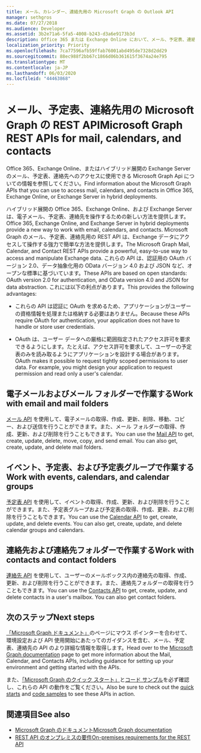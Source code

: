 ```yaml
---
title: メール、カレンダー、連絡先用の Microsoft Graph の Outlook API
manager: sethgros
ms.date: 07/27/2018
ms.audience: Developer
ms.assetid: 3b2e71a6-5fa5-4008-b243-d3a6e9173b3d
description: Office 365 または Exchange Online において、メール、予定表、連絡先へのアクセスに使用できる Microsoft Graph API の詳細です。
localization_priority: Priority
ms.openlocfilehash: 7ca77596afb59ffab76001abd495de7328d2dd29
ms.sourcegitcommit: 88ec988f2bb67c1866d06b361615f3674a24e795
ms.translationtype: MT
ms.contentlocale: ja-JP
ms.lasthandoff: 06/03/2020
ms.locfileid: "44463868"
---
```

# <a name="microsoft-graph-rest-apis-for-mail-calendars-and-contacts"></a><span data-ttu-id="8f37f-103">メール、予定表、連絡先用の Microsoft Graph の REST API</span><span class="sxs-lookup"><span data-stu-id="8f37f-103">Microsoft Graph REST APIs for mail, calendars, and contacts</span></span>

<span data-ttu-id="8f37f-104">Office 365、Exchange Online、またはハイブリッド展開の Exchange Server のメール、予定表、連絡先へのアクセスに使用できる Microsoft Graph Api についての情報を参照してください。</span><span class="sxs-lookup"><span data-stu-id="8f37f-104">Find information about the Microsoft Graph APIs that you can use to access mail, calendars, and contacts in Office 365, Exchange Online, or Exchange Server in hybrid deployments.</span></span>

<span data-ttu-id="8f37f-105">ハイブリッド展開の Office 365、Exchange Online、および Exchange Server は、電子メール、予定表、連絡先を操作するための新しい方法を提供します。</span><span class="sxs-lookup"><span data-stu-id="8f37f-105">Office 365, Exchange Online, and Exchange Server in hybrid deployments provide a new way to work with email, calendars, and contacts.</span></span> <span data-ttu-id="8f37f-106">Microsoft Graph のメール、予定表、連絡先用の REST API は、Exchange データにアクセスして操作する強力で簡単な方法を提供します。</span><span class="sxs-lookup"><span data-stu-id="8f37f-106">The Microsoft Graph Mail, Calendar, and Contact REST APIs provide a powerful, easy-to-use way to access and manipulate Exchange data.</span></span> <span data-ttu-id="8f37f-107">これらの API は、認証用の OAuth バージョン 2.0、データ抽象化用の OData バージョン 4.0 および JSON など、オープンな標準に基づいています。</span><span class="sxs-lookup"><span data-stu-id="8f37f-107">These APIs are based on open standards: OAuth version 2.0 for authentication, and OData version 4.0 and JSON for data abstraction.</span></span> <span data-ttu-id="8f37f-108">これには以下の利点があります。</span><span class="sxs-lookup"><span data-stu-id="8f37f-108">This provides the following advantages:</span></span>

- <span data-ttu-id="8f37f-109">これらの API は認証に OAuth を求めるため、アプリケーションがユーザーの資格情報を処理または格納する必要はありません。</span><span class="sxs-lookup"><span data-stu-id="8f37f-109">Because these APIs require OAuth for authentication, your application does not have to handle or store user credentials.</span></span>

- <span data-ttu-id="8f37f-p102">OAuth は、ユーザー データへの厳格に範囲指定されたアクセス許可を要求できるようにします。たとえば、アクセス許可を要求して、ユーザーの予定表のみを読み取るようにアプリケーションを設計する場合があります。</span><span class="sxs-lookup"><span data-stu-id="8f37f-p102">OAuth makes it possible to request tightly scoped permissions to user data. For example, you might design your application to request permission and read only a user's calendar.</span></span>

## <a name="work-with-email-and-mail-folders"></a><span data-ttu-id="8f37f-112">電子メールおよびメール フォルダーで作業する</span><span class="sxs-lookup"><span data-stu-id="8f37f-112">Work with email and mail folders</span></span>

<span data-ttu-id="8f37f-p103">[メール API](https://developer.microsoft.com/graph/docs/concepts/outlook-mail-concept-overview) を使用して、電子メールの取得、作成、更新、削除、移動、コピー、および送信を行うことができます。また、メール フォルダーの取得、作成、更新、および削除を行うこともできます。</span><span class="sxs-lookup"><span data-stu-id="8f37f-p103">You can use the [Mail API](https://developer.microsoft.com/graph/docs/concepts/outlook-mail-concept-overview) to get, create, update, delete, move, copy, and send email. You can also get, create, update, and delete mail folders.</span></span> 
  
## <a name="work-with-events-calendars-and-calendar-groups"></a><span data-ttu-id="8f37f-115">イベント、予定表、および予定表グループで作業する</span><span class="sxs-lookup"><span data-stu-id="8f37f-115">Work with events, calendars, and calendar groups</span></span>

<span data-ttu-id="8f37f-p104">[予定表 API](https://developer.microsoft.com/graph/docs/concepts/outlook-calendar-concept-overview) を使用して、イベントの取得、作成、更新、および削除を行うことができます。また、予定表グループおよび予定表の取得、作成、更新、および削除を行うこともできます。</span><span class="sxs-lookup"><span data-stu-id="8f37f-p104">You can use the [Calendar API](https://developer.microsoft.com/graph/docs/concepts/outlook-calendar-concept-overview) to get, create, update, and delete events. You can also get, create, update, and delete calendar groups and calendars.</span></span> 
  
## <a name="work-with-contacts-and-contact-folders"></a><span data-ttu-id="8f37f-118">連絡先および連絡先フォルダーで作業する</span><span class="sxs-lookup"><span data-stu-id="8f37f-118">Work with contacts and contact folders</span></span>

<span data-ttu-id="8f37f-p105">[連絡先 API](https://developer.microsoft.com/graph/docs/concepts/outlook-contacts-concept-overview) を使用して、ユーザーのメールボックス内の連絡先の取得、作成、更新、および削除を行うことができます。また、連絡先フォルダーの取得を行うこともできます。</span><span class="sxs-lookup"><span data-stu-id="8f37f-p105">You can use the [Contacts API](https://developer.microsoft.com/graph/docs/concepts/outlook-contacts-concept-overview) to get, create, update, and delete contacts in a user's mailbox. You can also get contact folders.</span></span> 
  
## <a name="next-steps"></a><span data-ttu-id="8f37f-121">次のステップ</span><span class="sxs-lookup"><span data-stu-id="8f37f-121">Next steps</span></span>

<span data-ttu-id="8f37f-122">[「Microsoft Graph ドキュメント」](https://developer.microsoft.com/graph/docs/concepts/overview)のページにマウス ポインターを合わせて、環境設定および API 使用開始にあたってのガイダンスを含む、メール、予定表、連絡先の API のより詳細な情報を取得します。</span><span class="sxs-lookup"><span data-stu-id="8f37f-122">Head over to the [Microsoft Graph documentation](https://developer.microsoft.com/graph/docs/concepts/overview) page to get more information about the Mail, Calendar, and Contacts APIs, including guidance for setting up your environment and getting started with the APIs.</span></span> 

<span data-ttu-id="8f37f-123">また、[「Microsoft Graph のクイック スタート」](https://developer.microsoft.com/graph/quick-start)と[コード サンプル](https://developer.microsoft.com/office/gallery/?filterBy=Samples,Microsoft%20Graph)を必ず確認し、これらの API の動作をご覧ください。</span><span class="sxs-lookup"><span data-stu-id="8f37f-123">Also be sure to check out the [quick starts](https://developer.microsoft.com/graph/quick-start) and [code samples](https://developer.microsoft.com/office/gallery/?filterBy=Samples,Microsoft%20Graph) to see these APIs in action.</span></span> 
  
## <a name="see-also"></a><span data-ttu-id="8f37f-124">関連項目</span><span class="sxs-lookup"><span data-stu-id="8f37f-124">See also</span></span>

- [<span data-ttu-id="8f37f-125">Microsoft Graph のドキュメント</span><span class="sxs-lookup"><span data-stu-id="8f37f-125">Microsoft Graph documentation</span></span>](https://developer.microsoft.com/graph/docs/concepts/overview)   
- [<span data-ttu-id="8f37f-126">REST API のオンプレミスの要件</span><span class="sxs-lookup"><span data-stu-id="8f37f-126">On-premises requirements for the REST API</span></span>](https://blogs.technet.microsoft.com/exchange/2016/09/26/on-premises-architectural-requirements-for-the-rest-api)   

